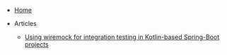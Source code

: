 * [Home](/)

* Articles
  * [Using wiremock for integration testing in Kotlin-based Spring-Boot projects](articles/wiremock_for_integration_testing.md)
